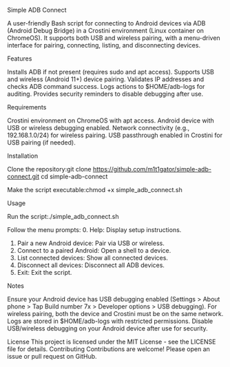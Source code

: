 Simple ADB Connect

A user-friendly Bash script for connecting to Android devices via ADB (Android Debug Bridge) in a Crostini environment (Linux container on ChromeOS). It supports both USB and wireless pairing, with a menu-driven interface for pairing, connecting, listing, and disconnecting devices.

Features

Installs ADB if not present (requires sudo and apt access).
Supports USB and wireless (Android 11+) device pairing.
Validates IP addresses and checks ADB command success.
Logs actions to $HOME/adb-logs for auditing.
Provides security reminders to disable debugging after use.

Requirements

Crostini environment on ChromeOS with apt access.
Android device with USB or wireless debugging enabled.
Network connectivity (e.g., 192.168.1.0/24) for wireless pairing.
USB passthrough enabled in Crostini for USB pairing (if needed).

Installation

Clone the repository:git clone https://github.com/m1t1gator/simple-adb-connect.git
cd simple-adb-connect


Make the script executable:chmod +x simple_adb_connect.sh



Usage

Run the script:./simple_adb_connect.sh


Follow the menu prompts:
0. Help: Display setup instructions.
1. Pair a new Android device: Pair via USB or wireless.
2. Connect to a paired Android: Open a shell to a device.
3. List connected devices: Show all connected devices.
4. Disconnect all devices: Disconnect all ADB devices.
5. Exit: Exit the script.



Notes

Ensure your Android device has USB debugging enabled (Settings > About phone > Tap Build number 7x > Developer options > USB debugging).
For wireless pairing, both the device and Crostini must be on the same network.
Logs are stored in $HOME/adb-logs with restricted permissions.
Disable USB/wireless debugging on your Android device after use for security.

License
This project is licensed under the MIT License - see the LICENSE file for details.
Contributing
Contributions are welcome! Please open an issue or pull request on GitHub.
